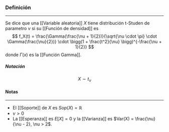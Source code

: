 ### Definición
---
Se dice que una [[Variable aleatoria]] $X$ tiene distribución t-Studen de parametro $\nu$ si su [[Función de densidad]] es $$ f_X(t) = \frac{\Gamma(\frac{\nu + 1}{2})}{\sqrt{\nu \cdot \pi} \cdot \Gamma(\frac{\nu}{2})} \cdot \bigg(1 + \frac{t^2}{\nu} \bigg)^{-\frac{\nu + 1}{2}} $$ donde $\Gamma(x)$ es la [[Función Gamma]].

##### Notación
$$ X \sim t_\nu $$
#### Notas
---
* El [[Soporte]] de $X$ es $Sop(X) = \mathbb{R}$ 
* $\nu > 0$
* La [[Esperanza]] es $E[X] = 0$ y la [[Varianza]] es $Var(X) = \frac{\nu}{\nu - 2}, \nu > 2$.
